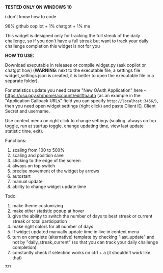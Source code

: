 **TESTED ONLY ON WINDOWS 10**

i don't know how to code

98% github copilot + 1% chatgpt + 1% me

This widget is designed only for tracking the full streak of the daily challenge, so if you don't have a full streak but want to track your daily challenge completion this widget is not for you

**HOW TO USE:**

Download executable in releases or compile widget.py (ask copilot or chatgpt how) (**WARNING**: next to the executable file, a settings file widget_settings.json is created, it is better to open the executable file in a separate folder).

For statistics update you need create "New OAuth Application" here - https://osu.ppy.sh/home/account/edit#oauth (as an example in the "Application Callback URLs" field you can specify `http://localhost:3456/`), then you need open widget settings (right click) and paste Client ID, Client Secret and username.

Use context menu on right click to change settings (scaling, always on top toggle, run at startup toggle, change updating time, view last update statistic time, exit).

Functions:

1. scaling from 100 to 500%
2. scaling and position save
3. sticking to the edge of the screen
4. always on top switch
5. precise movement of the widget by arrows
6. autostart
7. manual update
8. ability to change widget update time

Todo:
1. make theme customizing
2. make other statistic popup at hover
3. give the ability to switch the number of days to best streak or current streak or total participation
4. make right colors for all number of days
5. if widget updated manually update time in live in context menu
6. turn on complete (alternative) template by checking "last_update" and not by "daily_streak_current" (so that you can track your daily challenge completion)
7. constantly check if selection works on ctrl + a (it shouldn't work like that)

<sub>727</sub>
